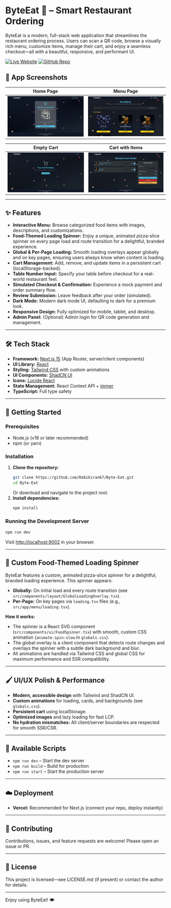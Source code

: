 
# ByteEat 🍕 – Smart Restaurant Ordering
ByteEat is a modern, full-stack web application that streamlines the restaurant ordering process. Users can scan a QR code, browse a visually rich menu, customize items, manage their cart, and enjoy a seamless checkout—all with a beautiful, responsive, and performant UI.

[![Live Website](https://img.shields.io/badge/Live%20Site-byte--eat.vercel.app-brightgreen?style=for-the-badge&logo=vercel)](https://byte-eat.vercel.app/)
[![GitHub Repo](https://img.shields.io/badge/GitHub-Repo-blue?style=for-the-badge&logo=github)](https://github.com/Rabikiran67/Byte-Eat)

## 📸 App Screenshots

| Home Page | Menu Page |
|-----------|-----------|
| ![Home](./public/screenshots/home.png) | ![Menu](./public/screenshots/menu.png) |

| Empty Cart | Cart with Items |
|------------|----------------|
| ![Empty Cart](./public/screenshots/cart-empty.png) | ![Cart](./public/screenshots/cart.png) |


---

## ✨ Features

- **Interactive Menu:** Browse categorized food items with images, descriptions, and customizations.
- **Food-Themed Loading Spinner:** Enjoy a unique, animated pizza-slice spinner on every page load and route transition for a delightful, branded experience.
- **Global & Per-Page Loading:** Smooth loading overlays appear globally and on key pages, ensuring users always know when content is loading.
- **Cart Management:** Add, remove, and update items in a persistent cart (localStorage-backed).
- **Table Number Input:** Specify your table before checkout for a real-world restaurant feel.
- **Simulated Checkout & Confirmation:** Experience a mock payment and order summary flow.
- **Review Submission:** Leave feedback after your order (simulated).
- **Dark Mode:** Modern dark mode UI, defaulting to dark for a premium look.
- **Responsive Design:** Fully optimized for mobile, tablet, and desktop.
- **Admin Panel:** (Optional) Admin login for QR code generation and management.

---

## 🛠️ Tech Stack

- **Framework:** [Next.js 15](https://nextjs.org/) (App Router, server/client components)
- **UI Library:** [React](https://react.dev/)
- **Styling:** [Tailwind CSS](https://tailwindcss.com/) with custom animations
- **UI Components:** [ShadCN UI](https://ui.shadcn.com/)
- **Icons:** [Lucide React](https://lucide.dev/)
- **State Management:** React Context API + [immer](https://immerjs.github.io/immer/)
- **TypeScript:** Full type safety

---

## 🚀 Getting Started

### Prerequisites
- Node.js (v18 or later recommended)
- npm (or yarn)

### Installation
1. **Clone the repository:**
   ```bash
   git clone https://github.com/Rabikiran67/Byte-Eat.git
   cd Byte-Eat
   ```
   Or download and navigate to the project root.
2. **Install dependencies:**
   ```bash
   npm install
   ```

### Running the Development Server
```bash
npm run dev
```
Visit [http://localhost:9002](http://localhost:9002) in your browser.

---

## 🍕 Custom Food-Themed Loading Spinner

ByteEat features a custom, animated pizza-slice spinner for a delightful, branded loading experience. This spinner appears:
- **Globally:** On initial load and every route transition (see `src/components/layout/GlobalLoadingOverlay.tsx`).
- **Per-Page:** On key pages via `loading.tsx` files (e.g., `src/app/menu/loading.tsx`).

**How it works:**
- The spinner is a React SVG component (`src/components/ui/FoodSpinner.tsx`) with smooth, custom CSS animation (`animate-spin-slow` in `globals.css`).
- The global overlay is a client component that detects route changes and overlays the spinner with a subtle dark background and blur.
- All animations are handled via Tailwind CSS and global CSS for maximum performance and SSR compatibility.

---

## 🖌️ UI/UX Polish & Performance
- **Modern, accessible design** with Tailwind and ShadCN UI.
- **Custom animations** for loading, cards, and backgrounds (see `globals.css`).
- **Persistent cart** using localStorage.
- **Optimized images** and lazy loading for fast LCP.
- **No hydration mismatches:** All client/server boundaries are respected for smooth SSR/CSR.

---

## 📜 Available Scripts
- `npm run dev` – Start the dev server
- `npm run build` – Build for production
- `npm run start` – Start the production server

---

## ☁️ Deployment
- **Vercel:** Recommended for Next.js (connect your repo, deploy instantly)

---

## 🤝 Contributing
Contributions, issues, and feature requests are welcome! Please open an issue or PR.

---

## 📄 License
This project is licensed—see LICENSE.md (if present) or contact the author for details.

---

Enjoy using ByteEat! 🍽️

